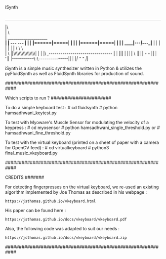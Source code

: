 iSynth
######


 ____________________________________
|\                                    \
| \                                    \
|  \____________________________________\
|  |       __---_ _---__                |
|  |      |======|=====|                |
|  |      |======|=====|                |
|  |  ____|__---_|_---_|______________  |
|  | |                                | |
|   \ \                                \ \
|  \ ||\\\\\\\\\\\\\\\\\\\\\\\\\\\\\\\\\| | 
|  |\  ,--------------------------------  |
|  ||| |                               || |
 \ ||| |           -  -                || |
  \'|| |-----------\\-\\---------------|| |
    \|_|            "  "               \|_|


iSynth is a simple music synthesizer written in 
Python & utilizes the pyFluidSynth as well as 
FluidSynth libraries for production of sound.

############################################################

Which scripts to run ?
######################

To do a simple keyboard test :
    # cd fluidsynth
    # python hamsadhwani_keytest.py

To test with Myoware's Muscle Sensor for modulating
the velocity of a keypress :
    # cd myosensor
    # python hamsadhwani_single_threshold.py
        or
    # hamsadhwani_fine_threshold.py

To test with the virtual keyboard (printed on a sheet
of paper with a camera for OpenCV feed) :
    # cd virtualkeyboard
    # python3 final_music_vkeyboard.py
    
############################################################
    
CREDITS 
#######

For detecting fingerpresses on the virtual keyboard, we re-used
an existing algorithm implemented by Joe Thomas as described in 
his webpage :

    https://jsthomas.github.io/vkeyboard.html

His paper can be found here :

    https://jsthomas.github.io/docs/vkeyboard/vkeyboard.pdf

Also, the following code was adapted to suit our needs :

    https://jsthomas.github.io/docs/vkeyboard/vkeyboard.zip

############################################################
